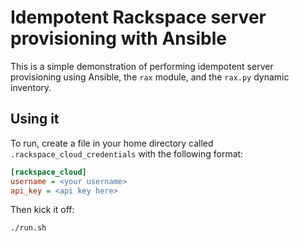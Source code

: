 # Idempotent Rackspace server provisioning with Ansible

This is a simple demonstration of performing idempotent server provisioning
using Ansible, the `rax` module, and the `rax.py` dynamic inventory.

## Using it

To run, create a file in your home directory called
`.rackspace_cloud_credentials` with the following format:

```ini
[rackspace_cloud]
username = <your username>
api_key = <api key here>
```

Then kick it off:

```bash
./run.sh
```
